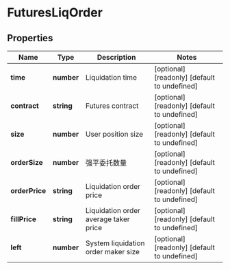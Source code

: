 # FuturesLiqOrder

## Properties

Name | Type | Description | Notes
------------ | ------------- | ------------- | -------------
**time** | **number** | Liquidation time | [optional] [readonly] [default to undefined]
**contract** | **string** | Futures contract | [optional] [readonly] [default to undefined]
**size** | **number** | User position size | [optional] [readonly] [default to undefined]
**orderSize** | **number** | 强平委托数量 | [optional] [readonly] [default to undefined]
**orderPrice** | **string** | Liquidation order price | [optional] [readonly] [default to undefined]
**fillPrice** | **string** | Liquidation order average taker price | [optional] [readonly] [default to undefined]
**left** | **number** | System liquidation order maker size | [optional] [readonly] [default to undefined]

